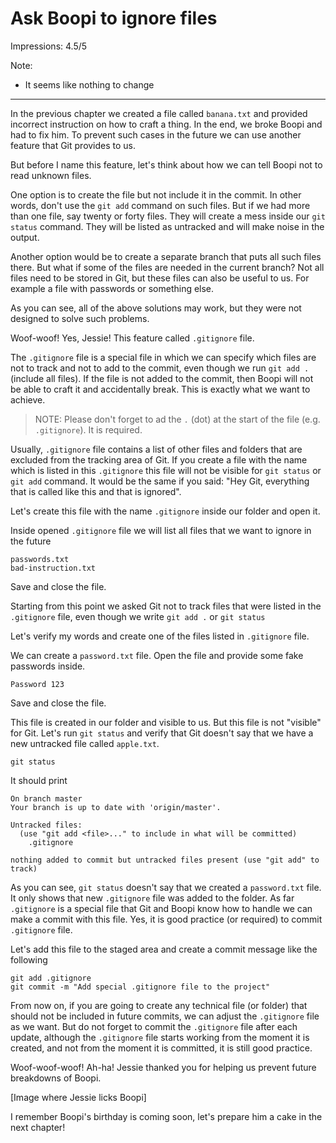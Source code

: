 # Ask Boopi to ignore files

Impressions: 4.5/5

Note:

 - It seems like nothing to change

---

In the previous chapter we created a file called `banana.txt` and provided incorrect instruction on how to craft a thing. In the end, we broke Boopi and had to fix him. To prevent such cases in the future we can use another feature that Git provides to us.

But before I name this feature, let's think about how we can tell Boopi not to read unknown files. 

One option is to create the file but not include it in the commit. In other words, don't use the `git add` command on such files. But if we had more than one file, say twenty or forty files. They will create a mess inside our `git status` command. They will be listed as untracked and will make noise in the output.

Another option would be to create a separate branch that puts all such files there. But what if some of the files are needed in the current branch? Not all files need to be stored in Git, but these files can also be useful to us. For example a file with passwords or something else.

As you can see, all of the above solutions may work, but they were not designed to solve such problems.

Woof-woof! Yes, Jessie! This feature called `.gitignore` file.

The `.gitignore` file is a special file in which we can specify which files are not to track and not to add to the commit, even though we run `git add .` (include all files). If the file is not added to the commit, then Boopi will not be able to craft it and accidentally break. This is exactly what we want to achieve.

> NOTE: Please don't forget to ad the `.` (dot) at the start of the file (e.g. `.gitignore`). It is required.

Usually, `.gitignore` file contains a list of other files and folders that are excluded from the tracking area of Git. If you create a file with the name which is listed in this `.gitignore` this file will not be visible for `git status` or `git add` command. It would be the same if you said: "Hey Git, everything that is called like this and that is ignored".

Let's create this file with the name `.gitignore` inside our folder and open it.

Inside opened `.gitignore` file we will list all files that we want to ignore in the future

```
passwords.txt
bad-instruction.txt
```

Save and close the file.

Starting from this point we asked Git not to track files that were listed in the `.gitignore` file, even though we write `git add .` or `git status`

Let's verify my words and create one of the files listed in `.gitignore` file.

We can create a `password.txt` file. Open the file and provide some fake passwords inside.

```
Password 123
```

Save and close the file.

This file is created in our folder and visible to us. But this file is not "visible" for Git. Let's run `git status` and verify that Git doesn't say that we have a new untracked file called `apple.txt`.

```
git status
```

It should print

```
On branch master
Your branch is up to date with 'origin/master'.

Untracked files:
  (use "git add <file>..." to include in what will be committed)
	.gitignore

nothing added to commit but untracked files present (use "git add" to track)
```

As you can see, `git status` doesn't say that we created a `password.txt` file. It only shows that new `.gitignore` file was added to the folder. As far `.gitignore` is a special file that Git and Boopi know how to handle we can make a commit with this file. Yes, it is good practice (or required) to commit `.gitignore` file.

Let's add this file to the staged area and create a commit message like the following

```
git add .gitignore
git commit -m "Add special .gitignore file to the project"
```

From now on, if you are going to create any technical file (or folder) that should not be included in future commits, we can adjust the `.gitignore` file as we want. But do not forget to commit the `.gitignore` file after each update, although the `.gitignore` file starts working from the moment it is created, and not from the moment it is committed, it is still good practice.

Woof-woof-woof! Ah-ha! Jessie thanked you for helping us prevent future breakdowns of Boopi.

[Image where Jessie licks Boopi]

I remember Boopi's birthday is coming soon, let's prepare him a cake in the next chapter!

